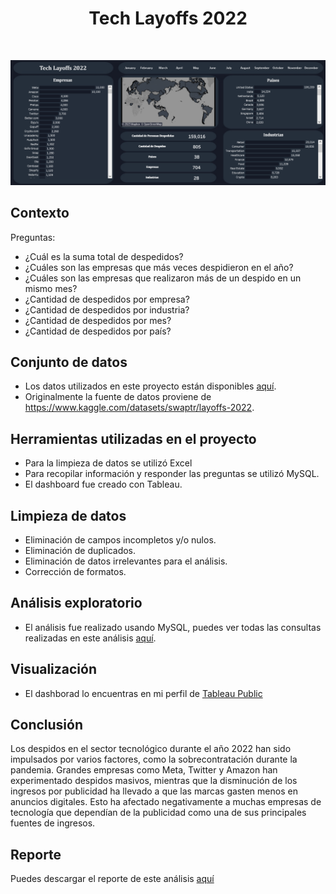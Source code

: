 
<h1 align="center">Tech Layoffs 2022</h1>

<br>

<p align="center"><img src="screenshots\tech_layoffs_dashboard.png"/></p> 



## Contexto

Preguntas:

- ¿Cuál es la suma total de despedidos?
- ¿Cuáles son las empresas que más veces despidieron en el año?
- ¿Cuáles son las empresas que realizaron más de un despido en un mismo mes?
- ¿Cantidad de despedidos por empresa?
- ¿Cantidad de despedidos por industria?
- ¿Cantidad de despedidos por mes?
- ¿Cantidad de despedidos por país?


## Conjunto de datos

- Los datos utilizados en este proyecto están disponibles [aquí](https://github.com/cristiancampero/2022-Layoffs/blob/main/files/layoffs.xlsx).
- Originalmente la fuente de datos proviene de https://www.kaggle.com/datasets/swaptr/layoffs-2022. 


## Herramientas utilizadas en el proyecto

- Para la limpieza de datos se utilizó Excel
- Para recopilar información y responder las preguntas se utilizó MySQL.
- El dashboard fue creado con Tableau.


## Limpieza de datos

- Eliminación de campos incompletos y/o nulos.
- Eliminación de duplicados.
- Eliminación de datos irrelevantes para el análisis.
- Corrección de formatos.

## Análisis exploratorio

- El análisis fue realizado usando MySQL, puedes ver todas las consultas realizadas en este análisis [aquí](https://github.com/cristiancampero/2022-Layoffs/blob/main/files/queries.sql).

## Visualización

- El dashborad lo encuentras en mi perfil de [Tableau Public](https://public.tableau.com/app/profile/cristiancampero/viz/new2022Layoffs_16884105078920/Dashboard)

## Conclusión
Los despidos en el sector tecnológico durante el año 2022 han sido impulsados por varios factores, como la sobrecontratación durante la pandemia. Grandes empresas como Meta, Twitter y Amazon han experimentado despidos masivos, mientras que la disminución de los ingresos por publicidad ha llevado a que las marcas gasten menos en anuncios digitales. Esto ha afectado negativamente a muchas empresas de tecnología que dependían de la publicidad como una de sus principales fuentes de ingresos.

## Reporte

Puedes descargar el reporte de este análisis [aquí](https://github.com/cristiancampero/2022-Layoffs/blob/main/tech_layoffs_2022_report.pdf)

